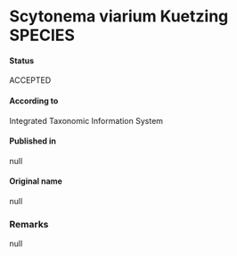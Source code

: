 # Scytonema viarium Kuetzing SPECIES

#### Status
ACCEPTED

#### According to
Integrated Taxonomic Information System

#### Published in
null

#### Original name
null

### Remarks
null